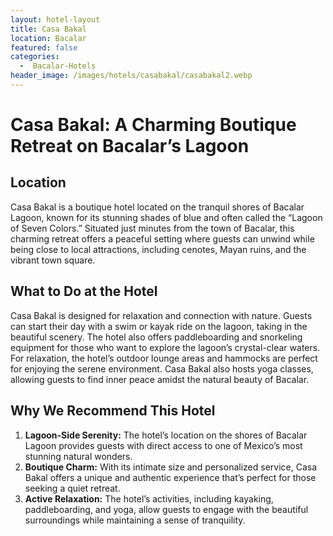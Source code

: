 ```yaml
---
layout: hotel-layout
title: Casa Bakal
location: Bacalar
featured: false
categories:
  -  Bacalar-Hotels
header_image: /images/hotels/casabakal/casabakal2.webp
---
```

# Casa Bakal: A Charming Boutique Retreat on Bacalar’s Lagoon

## Location

Casa Bakal is a boutique hotel located on the tranquil shores of Bacalar Lagoon, known for its stunning shades of blue and often called the “Lagoon of Seven Colors.” Situated just minutes from the town of Bacalar, this charming retreat offers a peaceful setting where guests can unwind while being close to local attractions, including cenotes, Mayan ruins, and the vibrant town square.

## What to Do at the Hotel

Casa Bakal is designed for relaxation and connection with nature. Guests can start their day with a swim or kayak ride on the lagoon, taking in the beautiful scenery. The hotel also offers paddleboarding and snorkeling equipment for those who want to explore the lagoon’s crystal-clear waters. For relaxation, the hotel’s outdoor lounge areas and hammocks are perfect for enjoying the serene environment. Casa Bakal also hosts yoga classes, allowing guests to find inner peace amidst the natural beauty of Bacalar.

## Why We Recommend This Hotel

1. **Lagoon-Side Serenity:** The hotel’s location on the shores of Bacalar Lagoon provides guests with direct access to one of Mexico’s most stunning natural wonders.
2. **Boutique Charm:** With its intimate size and personalized service, Casa Bakal offers a unique and authentic experience that’s perfect for those seeking a quiet retreat.
3. **Active Relaxation:** The hotel’s activities, including kayaking, paddleboarding, and yoga, allow guests to engage with the beautiful surroundings while maintaining a sense of tranquility.
